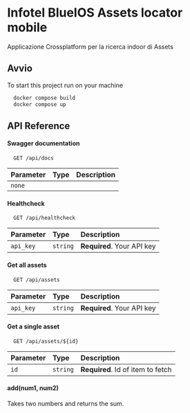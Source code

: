 

# Infotel BlueIOS Assets locator mobile

Applicazione Crossplatform per la ricerca indoor di Assets


## Avvio

To start this project run on your machine

```bash
  docker compose build
  docker compose up
```


## API Reference

#### Swagger documentation

```http
  GET /api/docs
```

| Parameter | Type     | Description                |
| :-------- | :------- | :------------------------- |
| `none` | | |

#### Healthcheck

```http
  GET /api/healthcheck
```

| Parameter | Type     | Description                |
| :-------- | :------- | :------------------------- |
| `api_key` | `string` | **Required**. Your API key |


#### Get all assets

```http
  GET /api/assets
```

| Parameter | Type     | Description                |
| :-------- | :------- | :------------------------- |
| `api_key` | `string` | **Required**. Your API key |

#### Get a single asset

```http
  GET /api/assets/${id}
```

| Parameter | Type     | Description                       |
| :-------- | :------- | :-------------------------------- |
| `id`      | `string` | **Required**. Id of item to fetch |

#### add(num1, num2)

Takes two numbers and returns the sum.

